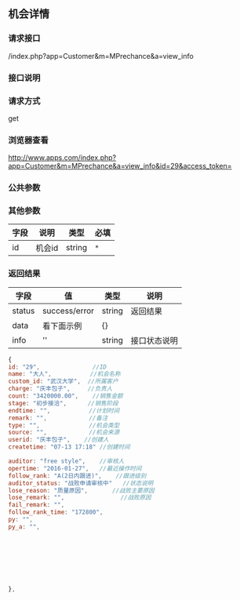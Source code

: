 ## 机会详情
### **请求接口**
/index.php?app=Customer&m=MPrechance&a=view_info

### **接口说明**

### **请求方式**
get

### **浏览器查看**
http://www.apps.com/index.php?app=Customer&m=MPrechance&a=view_info&id=29&access_token=

### **公共参数** 

### **其他参数**
|字段       |说明            |类型    |必填           |
| --------- |--------      |--------|--------       |
|id     |机会id | string | `*`         |


### **返回结果**
|字段       |值             |类型    |说明           |
| --------- |--------      |--------|--------       |
|status     |success/error |string |返回结果         |
|data       |看下面示例 | {} ||
|info       | '' | string | 接口状态说明  |

``` javascript
{
id: "29",               //ID
name: "大人",           //机会名称
custom_id: "武汉大学",  //所属客户
charge: "庆丰包子",     //负责人
count: "3420000.00",    //销售金额
stage: "初步接洽",      //销售阶段
endtime: "",           //计划时间
remark: "",            //备注
type: "",              //机会类型
source: "",            //机会来源
userid: "庆丰包子",    //创建人
createtime: "07-13 17:18" //创建时间

auditor: "free style",    //审核人     
opertime: "2016-01-27",   //最近操作时间
follow_rank: "A(2日内跟进)",    //跟进级别
auditor_status: "战败申请审核中"   //状态说明    
lose_reason: "质量原因",       //战败主要原因
lose_remark: "",                //战败原因 
fail_remark: "",    
follow_rank_time: "172800",
py: "",                      
py_a: "",                      








},